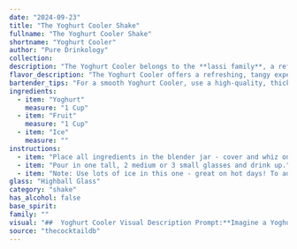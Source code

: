 ```yaml
---
date: "2024-09-23"
title: "The Yoghurt Cooler Shake"
fullname: "The Yoghurt Cooler Shake"
shortname: "Yoghurt Cooler"
author: "Pure Drinkology"
collection:
description: "The Yoghurt Cooler belongs to the **lassi family**, a refreshing Indian beverage traditionally made with yogurt, water, and spices. This modern twist likely originated in the Western world, incorporating fresh fruit for a contemporary and vibrant flavor profile. "
flavor_description: "The Yoghurt Cooler offers a refreshing, tangy experience. The smooth, creamy yoghurt base provides a gentle acidity, balanced by the sweetness and natural flavors of the chosen fruit. The ice chills the cocktail, creating a smooth, almost sorbet-like texture. The overall taste is light and refreshing, perfect for a warm day or as a palate cleanser. "
bartender_tips: "For a smooth Yoghurt Cooler, use a high-quality, thick yogurt for a creamy base. Blend the fruit thoroughly, straining out any seeds or chunks for a smoother texture.  If using citrus fruits, pre-squeeze the juice and strain it before blending to avoid bitter pith.  Don't over-blend the yogurt, as it can become watery.  Adjust the sweetness to your liking with honey or agave.  Serve over ice, and garnish with fresh fruit for a refreshing finish. "
ingredients:
  - item: "Yoghurt"
    measure: "1 Cup"
  - item: "Fruit"
    measure: "1 Cup"
  - item: "Ice"
    measure: ""
instructions:
  - item: "Place all ingredients in the blender jar - cover and whiz on medium speed until well blended."
  - item: "Pour in one tall, 2 medium or 3 small glasses and drink up."
  - item: "Note: Use lots of ice in this one - great on hot days! To add ice: Remove the center of the cover while the blender is on - drop 3 or 4 ice cubs and blend until they\'re completely crushed."
glass: "Highball Glass"
category: "shake"
has_alcohol: false
base_spirit:
family: ""
visual: "##  Yoghurt Cooler Visual Description Prompt:**Imagine a Yoghurt Cooler. Describe its appearance in detail. Consider:*** **Color:**  What colors are present in the drink? Is it vibrant and colorful, or muted and refreshing? How does the fruit affect the color?* **Texture:** Is it smooth and creamy, or does it have a thicker texture? How does the ice affect the overall consistency?* **Garnish:** What garnishes are used to enhance the visual appeal? Are they simple or elaborate? What colors do they add to the drink? * **Glassware:** What kind of glass is the Yoghurt Cooler served in? Does it enhance the visual experience? * **Overall Impression:**  What is the overall feeling the drink evokes? Is it light and refreshing, or rich and decadent? **Please provide a descriptive text that brings the Yoghurt Cooler to life, using vivid language and imagery.** "
source: "thecocktaildb"
---
```


